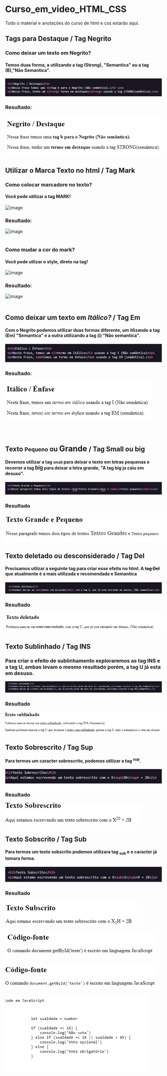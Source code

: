 # Curso_em_video_HTML_CSS
Todo o material e anotações do curso de html e css estarão aqui.

## Tags para Destaque / Tag Negrito
### Como deixar um texto em <strong>Negrito?</strong> 
#### Temos duas forma, a utilizando a tag (Strong), "Semantica" ou a tag (B),"Não Semantica".

![Alt text](image.png)

### Resultado:
![Alt text](image-2.png)

## Utilizar o Marca Texto no html / Tag Mark
### Como colocar marcadore no texto?
#### Você pode utilizar a tag MARK!

![image](https://user-images.githubusercontent.com/99850729/206920321-e6dddab6-0ccf-416b-bf85-41540f127712.png)

### Resultado:
![image](https://user-images.githubusercontent.com/99850729/206920337-c4869c57-a18d-4e0d-9a07-c99527e788bd.png)
<br><br>

### Como mudar a cor do mark?
#### Você pode utlizar o style, direto na tag!

![image](https://user-images.githubusercontent.com/99850729/206920537-620d7a2a-0073-44b2-9428-ec6bbc9c2e95.png)


### Resultado: 
![image](https://user-images.githubusercontent.com/99850729/206920524-7673cb39-fb2a-4c8f-bf58-0335c2841229.png)
<br><br>

## Como deixar um texto em <i>Itálico?</i> / Tag Em
#### Com o Negrito podemos utilizar duas formas diferente, um itlizando a tag (Em) "Semantica" e a outra utilizando a tag (i) "Não semantica".

![Alt text](image-3.png)

### Resultado: 
![Alt text](image-4.png)

<br><br>

## Texto <small>Pequeno</small> ou <big>Grande</big> / Tag Small ou big
#### Devemos utilizar a tag <small>small</small> para deixar o texto em letras pequenas e recorrer a tag <big>big</big> para deixar a letra grande, "A tag big ja caiu em desuso".

![Alt text](image-5.png)

### Resultado
![Alt text](image-6.png)



## Texto deletado ou desconsiderado / Tag Del
#### Precisamos utlizar a seguinte tag para criar esse efeito no html. A <del>tag Del</del> que atualmente é a mais utilizada e recomendada e Semantica

![Alt text](image-12.png)

### Resultado
![Alt text](image-13.png)


## Texto Sublinhado / Tag INS
### Para criar o efeito de sublinhamento exploraremos as tag INS e a tag U, ambas levam o mesmo resultado porém, a tag U já esta em desuso.

![Alt text](image-11.png)

### Resultado
![Alt text](image-14.png)


## Texto Sobrescrito / Tag Sup
#### Para termos um caracter sobrescrito, podemos utilizar a tag <sup>sup</sup>.

![Alt text](image-9.png)

### Resultado
![Alt text](image-7.png)


## Texto Sobscrito / Tag Sub
#### Para termos um texto sobscrito podemos utilizara tag <sub>sub</sub> e o caracter já tomara forma.

![Alt text](image-10.png)

### Resultado
![Alt text](image-8.png)










![Alt text](image-15.png)


![Alt text](image-16.png)



![Alt text](image-17.png)